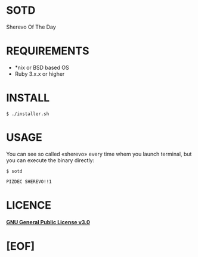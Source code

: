 # SOTD

Sherevo Of The Day

# REQUIREMENTS

 - *nix or BSD based OS
 - Ruby 3.x.x or higher

# INSTALL

```
$ ./installer.sh
```

# USAGE

You can see so called «‎sherevo» every time whem you launch terminal, but
you can execute the binary directly:
‎
```
$ sotd

PIZDEC SHEREVO!!1

```

# LICENCE

#### [GNU General Public License v3.0](https://www.gnu.org/licenses/gpl-3.0.txt)

# [EOF]
